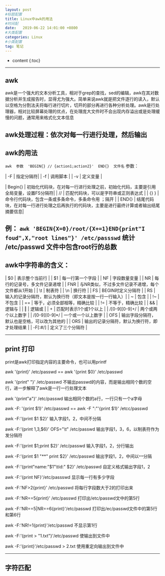 ```yaml
---
layout: post
#标题配置
title: Linux中awk的用法
#时间配
date:   2019-06-22 14:01:00 +0800
#大类配置
categories: Linux
#小类配置
tag: 笔记
---
```


* content
{:toc}

---

## awk
awk是一个强大的文本分析工具，相对于grep的查找，sed的编辑，awk在其对数据分析并生成报告时，显得尤为强大。简单来说awk就是把文件逐行的读入，默认以空格为分割法夫将每行进行切片，切开的部分再进行各种分析处理。awk是行处理器，相对比较屏幕处理的优点，在处理庞大文件时不会出现内存溢出或是处理缓慢的问题，通常用来格式化文本信息

**awk处理过程**：依次对每一行进行处理，然后输出
-----

##  awk的用法 

`awk  参数  'BEGIN{} // {action1;action2}'  END{}  文件名`
参数：

| -F | 指定分隔符|
| -f | 调用脚本 |
| -v | 定义变量 |

| Begin{} | 初始化代码块，在对每一行进行处理之前，初始化代码，主要是引用全局变量，设置FS分隔符|
| // | 匹配代码块，可以是字符串或正则表达式 |
| {} } |命令行代码块，包含一条或多条命令，多条命令用 ；隔开 |
| END{} | 结尾代码块，在对每一行进行处理之后再执行的代码块，主要是进行最终计算或者输出结尾摘要信息|


例： `awk 'BEGIN{X=0}/root/{X+=1}END{print"I foud",X,"root lines"}' /etc/passswd`
统计 /etc/passwd 文件中包含root行的总数
-----

## awk中字符串的含义：

| $0 | 表示整个当前行 |
| $1 | 每一行第一个字段 |
| NF | 字段数量变量 |
| NR | 每行的记录号，多文件记录递增 |
| FNR | 与NR类似，不过多文件记录不递增，每个文件都从1开始 |
| \t | 制表符 |
| \n | 换行符 |
| FS | BEGIN时定义分隔符 |
| RS | 输入的记录分隔符，默认为换行符（即文本是按一行一行输入）|
| ~ | 包含 |
| !~ | 不包含 |
| == | 等于，必须全部相等，精确比较 |
| != | 不等于，精确比较 |
| && | 逻辑与 |
| ‖ | 逻辑或 |
| + | 匹配时表示1个或1个以上 |
| /[0-9][0-9]+/ | 两个或两个以上数字 |
| /[0-9][0-9]*/ | 一个或一个以上数字 |
| OFS | 输出字段分隔符，默认也是空格，可以改为其他的 |
| ORS | 输出的记录分隔符，默认为换行符，即才处理结果 |
| -F[:#/] | 定义了三个分隔符 |

----

## print 打印

print是awk打印指定内容的主要命令，也可以用printf

awk '{print}' /etc/passwd == awk '{print $0}' /etc/passwd

awk '{print" "}' /etc/passwd  不输出passwd的内容，而是输出相同个数的空行，进一步解释了awk是一行一行处理文本

awk '{print"a"}' /etc/passwd  输出相同个数的a行，一行只有一个a字母

awk -F: '{print $1}' /etc/passwd == awk -F ":"'{print $1}' /etcc/passwd

awk -F:'{print $1 $2}'    输入字段1，2，中间不分隔

awk -F:'{print $1,$3,$6}' OFS="\t" /etc/passwd   输出字段1，3，6，以制表符作为发分隔符

awk -F:'{print $1;print $2}' /etc/passwd   输入字段1，2，分行输出

awk -F:'{print $1 "**" print $2}' /etc/passwd  输出字段1，2，中间以`**`分隔

awk -F:'{print"name:"$1"\tid:" $2}' /etc/passwd   自定义格式输出字段1，2

awk -F:'{print NF}'/etc/passswd   显示每一行有多少字段

awk -F:'NF>2{print}' /etc/passwd   将每行字段数大于2的打印出来

awk -F:'NR==5{print}' /etc/passwd   打印出/etc/passwd文中的第5行

awk -F:'NR==5|NR==6{print}'/etc/passwd   打印出/ec/passwd文件中的第5行和第6行

awk -F:'NR!=1{print}'/etc/passwd   不显示第1行

awk -F:'{print > "1.txt"}'/etc/passwd   使输出到文件中

awk -F:'{print}'/etc/passwd > 2.txt   使用重定向输出到文件中

----

## 字符匹配

 